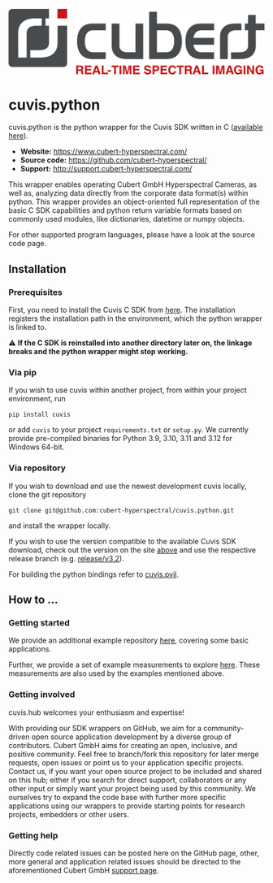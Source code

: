 ![image](https://raw.githubusercontent.com/cubert-hyperspectral/cuvis.sdk/main/branding/logo/banner.png)

# cuvis.python

cuvis.python is the python wrapper for the Cuvis SDK written in C ([available here](https://github.com/cubert-hyperspectral/cuvis.sdk)).

- **Website:** https://www.cubert-hyperspectral.com/
- **Source code:** https://github.com/cubert-hyperspectral/
- **Support:** http://support.cubert-hyperspectral.com/

This wrapper enables operating Cubert GmbH Hyperspectral Cameras, as well as, 
analyzing data directly from the corporate data format(s) within python.
This wrapper provides an object-oriented full representation of the basic C SDK 
capabilities and python return variable formats based on commonly used modules, 
like dictionaries, datetime or numpy objects.

For other supported program languages, please have a look at the 
source code page.

## Installation

### Prerequisites

First, you need to install the Cuvis C SDK from [here](https://cloud.cubert-gmbh.de/s/qpxkyWkycrmBK9m).
The installation registers the installation path in the environment, which 
the python wrapper is linked to.

:warning: **If the C SDK is reinstalled into another directory later on, the 
linkage breaks and the python wrapper might stop working.**

### Via pip

If you wish to use cuvis within another project, from within your 
project environment, run 

```
pip install cuvis
```

or add `cuvis` to your project `requirements.txt` or `setup.py`.
We currently provide pre-compiled binaries for Python 3.9, 3.10, 3.11 and 3.12 for Windows 64-bit.

### Via repository

If you wish to download and use the newest development cuvis locally, clone the git repository

  ```shell
  git clone git@github.com:cubert-hyperspectral/cuvis.python.git
  ```

and install the wrapper locally. 

If you wish to use the version compatible to the available Cuvis SDK download, check out the version on the site [above](https://cloud.cubert-gmbh.de/s/q3YiPZPJe5oXziZ) and use the respective release branch (e.g. [release/v3.2](https://github.com/cubert-hyperspectral/cuvis.python/tree/release/v3.2)).

For building the python bindings refer to [cuvis.pyil](https://github.com/cubert-hyperspectral/cuvis.pyil).

## How to ...

### Getting started

We provide an additional example repository [here](https://github.com/cubert-hyperspectral/cuvis.python.examples),
covering some basic applications.

Further, we provide a set of example measurements to explore [here](https://cloud.cubert-gmbh.de/s/SrkSRja5FKGS2Tw).
These measurements are also used by the examples mentioned above.

### Getting involved

cuvis.hub welcomes your enthusiasm and expertise!

With providing our SDK wrappers on GitHub, we aim for a community-driven open 
source application development by a diverse group of contributors.
Cubert GmbH aims for creating an open, inclusive, and positive community.
Feel free to branch/fork this repository for later merge requests, open 
issues or point us to your application specific projects.
Contact us, if you want your open source project to be included and shared 
on this hub; either if you search for direct support, collaborators or any 
other input or simply want your project being used by this community.
We ourselves try to expand the code base with further more specific 
applications using our wrappers to provide starting points for research 
projects, embedders or other users.

### Getting help

Directly code related issues can be posted here on the GitHub page, other, more 
general and application related issues should be directed to the 
aforementioned Cubert GmbH [support page](http://support.cubert-hyperspectral.com/).

